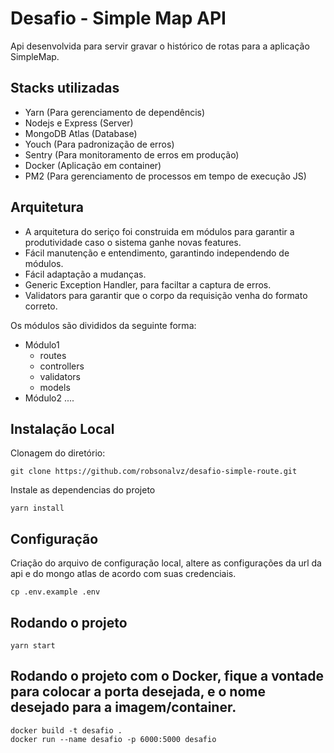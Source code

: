 # Desafio - Simple Map API

Api desenvolvida para servir gravar o histórico de rotas para a aplicação SimpleMap.

## Stacks utilizadas
- Yarn (Para gerenciamento de dependêncis)
- Nodejs e Express (Server)
- MongoDB Atlas (Database)
- Youch (Para padronização de erros)
- Sentry (Para monitoramento de erros em produção)
- Docker (Aplicação em container)
- PM2 (Para gerenciamento de processos em tempo de execução JS)

## Arquitetura
- A arquitetura do seriço foi construida em módulos para garantir a produtividade caso o sistema ganhe novas features. 
- Fácil manutenção e entendimento, garantindo independendo de módulos.
- Fácil adaptação a mudanças.
- Generic Exception Handler, para faciltar a captura de erros.
- Validators para garantir que o corpo da requisição venha do formato correto.

Os módulos são divididos da seguinte forma:
- Módulo1
    - routes
    - controllers
    - validators
    - models
- Módulo2
    ....

## Instalação Local

Clonagem do diretório:
```
git clone https://github.com/robsonalvz/desafio-simple-route.git
```

Instale as dependencias do projeto
```
yarn install
```

## Configuração
Criação do arquivo de configuração local, altere as configurações da url da api e do mongo atlas de acordo com suas credenciais.
```
cp .env.example .env
```
## Rodando o projeto
```
yarn start
```

## Rodando o projeto com o Docker, fique a vontade para colocar a porta desejada,  e o nome desejado para a imagem/container.
```
docker build -t desafio .
docker run --name desafio -p 6000:5000 desafio
```